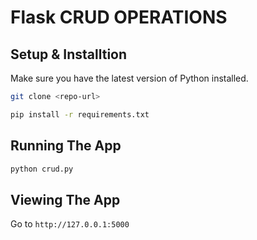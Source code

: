 # Flask CRUD OPERATIONS

## Setup & Installtion

Make sure you have the latest version of Python installed.

```bash
git clone <repo-url>
```

```bash
pip install -r requirements.txt
```

## Running The App

```bash
python crud.py
```

## Viewing The App

Go to `http://127.0.0.1:5000`
